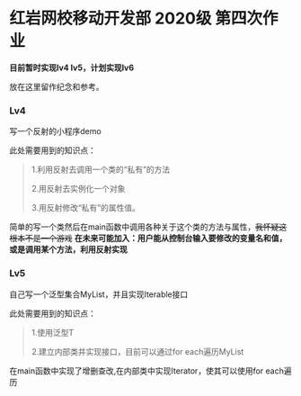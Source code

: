 # 红岩网校移动开发部 2020级 第四次作业

**目前暂时实现lv4 lv5，计划实现lv6**

放在这里留作纪念和参考。

### **Lv4**
写一个反射的小程序demo

此处需要用到的知识点：
>
>1.利用反射去调用一个类的“私有”的方法
>
>2.用反射去实例化一个对象
>
>3.用反射修改“私有”的属性值。
>

简单的写一个类然后在main函数中调用各种关于这个类的方法与属性，~~我怀疑这根本不是一个游戏~~
**在未来可能加入：用户能从控制台输入要修改的变量名和值，或是调用某个方法，利用反射实现**


### **Lv5**
自己写一个泛型集合MyList，并且实现Iterable接口

此处需要用到的知识点：
>
>1.使用泛型T
>
>2.建立内部类并实现接口，目前可以通过for each遍历MyList
>

在main函数中实现了增删查改,在内部类中实现Iterator<T>，使其可以使用for each遍历

